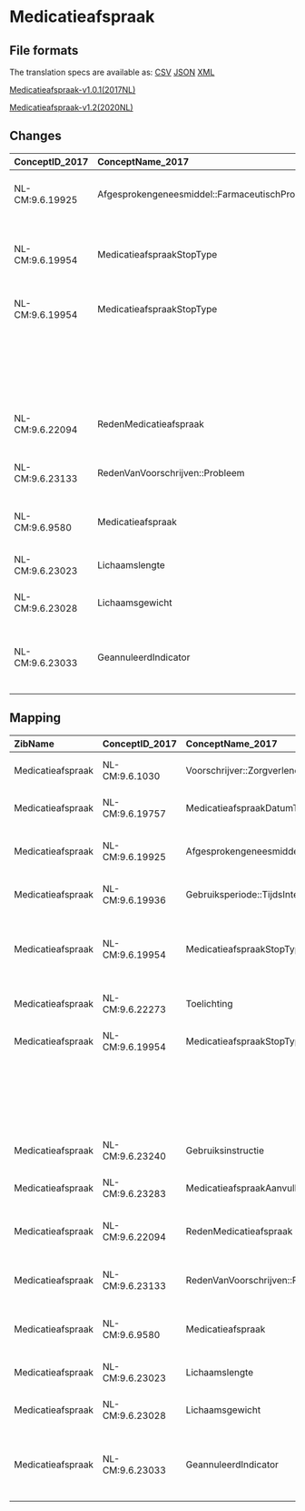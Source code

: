# Medicatieafspraak
## File formats

The translation specs are available as: 
[CSV](../csv/Medicatieafspraak.csv) [JSON](../json/Medicatieafspraak.json) [XML](../xml/Medicatieafspraak.xml)



[Medicatieafspraak-v1.0.1(2017NL)](https://zibs.nl/wiki/Medicatieafspraak-v1.0.1(2017NL))

[Medicatieafspraak-v1.2(2020NL)](https://zibs.nl/wiki/Medicatieafspraak-v1.2(2020NL))









## Changes

| ConceptID_2017   | ConceptName_2017                              | Change               | TypeChange                         | Impact_heen   | TRANSLATIE_spec_heen                                                                                                                                                                                                                 | Impact_terug   | TRANSLATIE_spec_terug                                                                                    | Omschrijving                                                                                                             |
|:-----------------|:----------------------------------------------|:---------------------|:-----------------------------------|:--------------|:-------------------------------------------------------------------------------------------------------------------------------------------------------------------------------------------------------------------------------------|:---------------|:---------------------------------------------------------------------------------------------------------|:-------------------------------------------------------------------------------------------------------------------------|
| NL-CM:9.6.19925  | Afgesprokengeneesmiddel::FarmaceutischProduct | oranje: minor change | CONCEPT NAME CHANGED (EN)          | low           | CONCEPT NAME CHANGED (EN): AgreedMedicine::FarmaceuticalProduct -> AgreedMedicine::PharmaceuticalProduct                                                                                                                             | low            | CONCEPT NAME CHANGED (EN): AgreedMedicine::PharmaceuticalProduct -> AgreedMedicine::FarmaceuticalProduct | In engelse vertaling overal Farmaceutical vervangen door Pharmaceutical (7X)                                             |
| NL-CM:9.6.19954  | MedicatieafspraakStopType                     | oranje: minor change | TERMINOLOGY MAPPING CONCEPT CHANGE | low           | SCT DefintionCode [blank] -> [274512008 Behandeling met geneesmiddel stopgezet]                                                                                                                                                      | low            | SCT DefintionCode [274512008 Behandeling met geneesmiddel stopgezet] -> [blank]                          | DCM::DefinitionCodes van de medicatie zibs gelijk getrokken aan de wijzigingen reeds doorgevoerd in MedicatieProces(MP). |
| NL-CM:9.6.19954  | MedicatieafspraakStopType                     | oranje: minor change | VALUESET CHANGES                   | medium        | VALUESET CHANGES                                                                                                                                                                                                                     | medium         | VALUESET CHANGES                                                                                         | DefinitionCode toegevoegd aan concept                                                                                    |
|                  |                                               |                      |                                    |               |                                                                                                                                                                                                                                      |                |                                                                                                          | Erratum. SCT codes in codelijst zijn vervangen. Klopten niet mee. Uiteindelijke lijst heeft 2 items (met 2 deprecated)   |
| NL-CM:9.6.22094  | RedenMedicatieafspraak                        | oranje: minor change | TERMINOLOGY MAPPING CONCEPT CHANGE | low           | SCT DefintionCode [blank] -> [112241000146101 Reden voor voorschrift]                                                                                                                                                                | low            | SCT DefintionCode [112241000146101 Reden voor voorschrift] -> [blank]                                    | DefinitionCode toegevoegd aan concept                                                                                    |
| NL-CM:9.6.23133  | RedenVanVoorschrijven::Probleem               | oranje: minor change | TERMINOLOGY MAPPING CONCEPT CHANGE | low           | SCT DefintionCode [blank] -> [112201000146104 Medische reden van voorschrijven]                                                                                                                                                      | low            | SCT DefintionCode [112201000146104 Medische reden van voorschrijven] -> [blank]                          | DefinitionCode toegevoegd aan concept                                                                                    |
| NL-CM:9.6.9580   | Medicatieafspraak                             | oranje: minor change | TERMINOLOGY MAPPING CONCEPT CHANGE | low           | SCT DefintionCode [blank] -> [16076005 Voorschrijven]                                                                                                                                                                                | low            | SCT DefintionCode [16076005 Voorschrijven] -> [blank]                                                    | DefinitionCode toegevoegd aan rootconcept                                                                                |
| NL-CM:9.6.23023  | Lichaamslengte                                | rood: major change   | CONCEPT REMOVED                    | high          | DELETED FIELD:  IF NL-CM:9.6.23023 <> [blank] THEN source -> target=[rootconcept lichaamslengte zib]                                                                                                                                 | low            |                                                                                                          | verwijzing naar zib lichaamslengte verwijderd                                                                            |
| NL-CM:9.6.23028  | Lichaamsgewicht                               | rood: major change   | CONCEPT REMOVED                    | high          | DELETED FIELD:  IF NL-CM:9.6.23028 <> [blank] THEN source -> target=[rootconcept lichaamsgewicht zib]                                                                                                                                | low            |                                                                                                          | verwijzing naar zib lichaamsgewicht verwijderd                                                                           |
| NL-CM:9.6.23033  | GeannuleerdIndicator                          | rood: major change   | CONCEPT REMOVED                    | high          | vgeanuleerde medicatieafspraken zijn conceptueel geen afspraken en bestaan ook niet als zodanig in publicatie 2020. Als translatie hiervoor nodig is zal er een non-zib data item moeten bestaan of worden aangemaakt in de dataset. | low            |                                                                                                          | geanuleerd indicator verwijderd                                                                                          |

## Mapping

| ZibName           | ConceptID_2017   | ConceptName_2017                              | Codelists_2017                                  | Change                  | ConceptID_2020   | ConceptName_2020                              | Codelists_2020                                  | Bits             | Omschrijving                                                                                                             | TypeChange                         | Impact_heen   | TRANSLATIE_spec_heen                                                                                                                                                                                                                 | Impact_terug   | TRANSLATIE_spec_terug                                                                                    |
|:------------------|:-----------------|:----------------------------------------------|:------------------------------------------------|:------------------------|:-----------------|:----------------------------------------------|:------------------------------------------------|:-----------------|:-------------------------------------------------------------------------------------------------------------------------|:-----------------------------------|:--------------|:-------------------------------------------------------------------------------------------------------------------------------------------------------------------------------------------------------------------------------------|:---------------|:---------------------------------------------------------------------------------------------------------|
| Medicatieafspraak | NL-CM:9.6.1030   | Voorschrijver::Zorgverlener                   |                                                 | groen: geen wijzigingen | NL-CM:9.6.1030   | Voorschrijver::Zorgverlener                   |                                                 |                  |                                                                                                                          |                                    |               |                                                                                                                                                                                                                                      |                |                                                                                                          |
| Medicatieafspraak | NL-CM:9.6.19757  | MedicatieafspraakDatumTijd                    |                                                 | groen: geen wijzigingen | NL-CM:9.6.19757  | MedicatieafspraakDatumTijd                    |                                                 |                  |                                                                                                                          |                                    |               |                                                                                                                                                                                                                                      |                |                                                                                                          |
| Medicatieafspraak | NL-CM:9.6.19925  | Afgesprokengeneesmiddel::FarmaceutischProduct |                                                 | oranje: minor change    | NL-CM:9.6.19925  | Afgesprokengeneesmiddel::FarmaceutischProduct |                                                 | ZIB-911          | In engelse vertaling overal Farmaceutical vervangen door Pharmaceutical (7X)                                             | CONCEPT NAME CHANGED (EN)          | low           | CONCEPT NAME CHANGED (EN): AgreedMedicine::FarmaceuticalProduct -> AgreedMedicine::PharmaceuticalProduct                                                                                                                             | low            | CONCEPT NAME CHANGED (EN): AgreedMedicine::PharmaceuticalProduct -> AgreedMedicine::FarmaceuticalProduct |
| Medicatieafspraak | NL-CM:9.6.19936  | Gebruiksperiode::TijdsInterval                |                                                 | groen: geen wijzigingen | NL-CM:9.6.19936  | Gebruiksperiode::TijdsInterval                |                                                 |                  |                                                                                                                          |                                    |               |                                                                                                                                                                                                                                      |                |                                                                                                          |
| Medicatieafspraak | NL-CM:9.6.19954  | MedicatieafspraakStopType                     | MedicatieafspraakStopTypeCodelijst              | oranje: minor change    | NL-CM:9.6.19954  | MedicatieafspraakStopType                     | MedicatieafspraakStopTypeCodelijst              | ZIB-888          | DCM::DefinitionCodes van de medicatie zibs gelijk getrokken aan de wijzigingen reeds doorgevoerd in MedicatieProces(MP). | TERMINOLOGY MAPPING CONCEPT CHANGE | low           | SCT DefintionCode [blank] -> [274512008 Behandeling met geneesmiddel stopgezet]                                                                                                                                                      | low            | SCT DefintionCode [274512008 Behandeling met geneesmiddel stopgezet] -> [blank]                          |
| Medicatieafspraak | NL-CM:9.6.22273  | Toelichting                                   |                                                 | groen: geen wijzigingen | NL-CM:9.6.22273  | Toelichting                                   |                                                 |                  |                                                                                                                          |                                    |               |                                                                                                                                                                                                                                      |                |                                                                                                          |
| Medicatieafspraak | NL-CM:9.6.19954  | MedicatieafspraakStopType                     | MedicatieafspraakStopTypeCodelijst              | oranje: minor change    | NL-CM:9.6.19954  | MedicatieafspraakStopType                     | MedicatieafspraakStopTypeCodelijst              | ZIB-888|ZIB-1454 | DefinitionCode toegevoegd aan concept                                                                                    | VALUESET CHANGES                   | medium        | VALUESET CHANGES                                                                                                                                                                                                                     | medium         | VALUESET CHANGES                                                                                         |
|                   |                  |                                               |                                                 |                         |                  |                                               |                                                 |                  | Erratum. SCT codes in codelijst zijn vervangen. Klopten niet mee. Uiteindelijke lijst heeft 2 items (met 2 deprecated)   |                                    |               |                                                                                                                                                                                                                                      |                |                                                                                                          |
| Medicatieafspraak | NL-CM:9.6.23240  | Gebruiksinstructie                            |                                                 | groen: geen wijzigingen | NL-CM:9.6.23240  | Gebruiksinstructie                            |                                                 |                  |                                                                                                                          |                                    |               |                                                                                                                                                                                                                                      |                |                                                                                                          |
| Medicatieafspraak | NL-CM:9.6.23283  | MedicatieafspraakAanvullendeInformatie        | MedicatieafspraakAanvullendeInformatieCodelijst | groen: geen wijzigingen | NL-CM:9.6.23283  | MedicatieafspraakAanvullendeInformatie        | MedicatieafspraakAanvullendeInformatieCodelijst |                  |                                                                                                                          |                                    |               |                                                                                                                                                                                                                                      |                |                                                                                                          |
| Medicatieafspraak | NL-CM:9.6.22094  | RedenMedicatieafspraak                        | RedenMedicatieafspraakCodelijst                 | oranje: minor change    | NL-CM:9.6.22094  | RedenMedicatieafspraak                        | RedenMedicatieafspraakCodelijst                 | ZIB-888          | DefinitionCode toegevoegd aan concept                                                                                    | TERMINOLOGY MAPPING CONCEPT CHANGE | low           | SCT DefintionCode [blank] -> [112241000146101 Reden voor voorschrift]                                                                                                                                                                | low            | SCT DefintionCode [112241000146101 Reden voor voorschrift] -> [blank]                                    |
| Medicatieafspraak | NL-CM:9.6.23133  | RedenVanVoorschrijven::Probleem               |                                                 | oranje: minor change    | NL-CM:9.6.23133  | RedenVanVoorschrijven::Probleem               |                                                 | ZIB-888          | DefinitionCode toegevoegd aan concept                                                                                    | TERMINOLOGY MAPPING CONCEPT CHANGE | low           | SCT DefintionCode [blank] -> [112201000146104 Medische reden van voorschrijven]                                                                                                                                                      | low            | SCT DefintionCode [112201000146104 Medische reden van voorschrijven] -> [blank]                          |
| Medicatieafspraak | NL-CM:9.6.9580   | Medicatieafspraak                             |                                                 | oranje: minor change    | NL-CM:9.6.9580   | Medicatieafspraak                             |                                                 | ZIB-888          | DefinitionCode toegevoegd aan rootconcept                                                                                | TERMINOLOGY MAPPING CONCEPT CHANGE | low           | SCT DefintionCode [blank] -> [16076005 Voorschrijven]                                                                                                                                                                                | low            | SCT DefintionCode [16076005 Voorschrijven] -> [blank]                                                    |
| Medicatieafspraak | NL-CM:9.6.23023  | Lichaamslengte                                |                                                 | rood: major change      |                  |                                               |                                                 | ZIB-1020         | verwijzing naar zib lichaamslengte verwijderd                                                                            | CONCEPT REMOVED                    | high          | DELETED FIELD:  IF NL-CM:9.6.23023 <> [blank] THEN source -> target=[rootconcept lichaamslengte zib]                                                                                                                                 | low            |                                                                                                          |
| Medicatieafspraak | NL-CM:9.6.23028  | Lichaamsgewicht                               |                                                 | rood: major change      |                  |                                               |                                                 | ZIB-1020         | verwijzing naar zib lichaamsgewicht verwijderd                                                                           | CONCEPT REMOVED                    | high          | DELETED FIELD:  IF NL-CM:9.6.23028 <> [blank] THEN source -> target=[rootconcept lichaamsgewicht zib]                                                                                                                                | low            |                                                                                                          |
| Medicatieafspraak | NL-CM:9.6.23033  | GeannuleerdIndicator                          |                                                 | rood: major change      |                  |                                               |                                                 | ZIB-1021         | geanuleerd indicator verwijderd                                                                                          | CONCEPT REMOVED                    | high          | vgeanuleerde medicatieafspraken zijn conceptueel geen afspraken en bestaan ook niet als zodanig in publicatie 2020. Als translatie hiervoor nodig is zal er een non-zib data item moeten bestaan of worden aangemaakt in de dataset. | low            |                                                                                                          |

